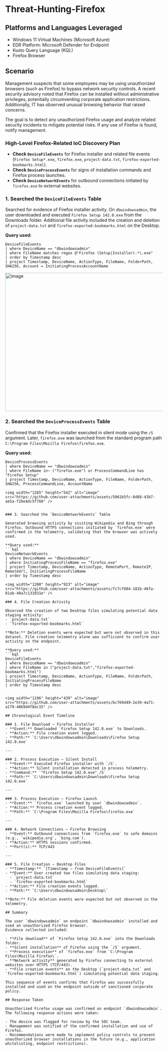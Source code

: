 # Threat-Hunting-Firefox

## Platforms and Languages Leveraged
- Windows 11 Virtual Machines (Microsoft Azure)  
- EDR Platform: Microsoft Defender for Endpoint  
- Kusto Query Language (KQL)  
- Firefox Browser  

## Scenario

Management suspects that some employees may be using unauthorized browsers (such as Firefox) to bypass network security controls. A recent security advisory noted that Firefox can be installed without administrative privileges, potentially circumventing corporate application restrictions. Additionally, IT has observed unusual browsing behavior that raised concerns.  

The goal is to detect any unauthorized Firefox usage and analyze related security incidents to mitigate potential risks. If any use of Firefox is found, notify management.  

### High-Level Firefox-Related IoC Discovery Plan

- **Check `DeviceFileEvents`** for Firefox installer and related file events (`Firefox Setup*.exe`, `firefox.exe`, `project-data.txt`, `firefox-exported-bookmarks.html`).  
- **Check `DeviceProcessEvents`** for signs of installation commands and Firefox process launches.  
- **Check `DeviceNetworkEvents`** for outbound connections initiated by `firefox.exe` to external websites.  


### 1. Searched the `DeviceFileEvents` Table

Searched for evidence of Firefox installer activity. On `dbwindowsadmin`, the user downloaded and executed `Firefox Setup 142.0.exe` from the Downloads folder. Additional file activity included the creation and deletion of `project-data.txt` and `firefox-exported-bookmarks.html` on the Desktop.  

**Query used:**
```kql
DeviceFileEvents
| where DeviceName == "dbwindowsadmin"
| where FileName matches regex @"Firefox (Setup|Installer).*\.exe"
| order by Timestamp desc
| project Timestamp, DeviceName, ActionType, FileName, FolderPath, SHA256, Account = InitiatingProcessAccountName
```
<img width="1297" height="443" alt="image" src="https://github.com/user-attachments/assets/7d335c19-6430-4d82-a71b-5ed734d89eb4" />


### 2. Searched the `DeviceProcessEvents` Table

Confirmed that the Firefox installer executed in silent mode using the `/S` argument. Later, `firefox.exe` was launched from the standard program path `C:\Program Files\Mozilla Firefox\firefox.exe`.  

**Query used:**
```kql
DeviceProcessEvents
| where DeviceName == "dbwindowsadmin"
| where FileName in~ ("firefox.exe") or ProcessCommandLine has "Firefox Setup"
| project Timestamp, DeviceName, ActionType, FileName, FolderPath, SHA256, ProcessCommandLine, AccountName

<img width="1265" height="542" alt="image" src="https://github.com/user-attachments/assets/5061b5fc-8d88-43b7-ae5a-f26e4dc5f760" />


### 3. Searched the `DeviceNetworkEvents` Table

Generated browsing activity by visiting Wikipedia and Bing through Firefox. Outbound HTTPS connections initiated by `firefox.exe` were confirmed in the telemetry, validating that the browser was actively used.  

**Query used:**
```kql
DeviceNetworkEvents
| where DeviceName == "dbwindowsadmin"
| where InitiatingProcessFileName == "firefox.exe"
| project Timestamp, DeviceName, ActionType, RemotePort, RemoteIP, RemoteUrl, InitiatingProcessFileName
| order by Timestamp desc

<img width="1200" height="923" alt="image" src="https://github.com/user-attachments/assets/fc7cf604-181b-46fa-81ab-48a7c131031e" />

### 4. File Creation Activity

Observed the creation of two Desktop files simulating potential data staging activity:  
- `project-data.txt`  
- `firefox-exported-bookmarks.html`  

**Note:** Deletion events were expected but were not observed in this dataset. File creation telemetry alone was sufficient to confirm user activity on the endpoint.  

**Query used:**
```kql
DeviceFileEvents
| where DeviceName == "dbwindowsadmin"
| where FileName in ("project-data.txt","firefox-exported-bookmarks.html")
| project Timestamp, DeviceName, ActionType, FileName, FolderPath, InitiatingProcessFileName
| order by Timestamp desc


<img width="1196" height="439" alt="image" src="https://github.com/user-attachments/assets/bcf69d49-2e39-4a71-a179-4869d4f8ac15" />

## Chronological Event Timeline

### 1. File Download – Firefox Installer  
- **Event:** Downloaded `Firefox Setup 142.0.exe` to Downloads.  
- **Action:** File creation event logged.  
- **Path:** `C:\Users\dbwindowsadmin\Downloads\Firefox Setup 142.0.exe`  

---

### 2. Process Execution – Silent Install
- **Event:** Executed Firefox installer with `/S`.  
- **Action:** Silent installation detected in process telemetry.  
- **Command:** `"Firefox Setup 142.0.exe" /S`  
- **Path:** `C:\Users\dbwindowsadmin\Downloads\Firefox Setup 142.0.exe`  

---

### 3. Process Execution – Firefox Launch
- **Event:** `firefox.exe` launched by user `dbwindowsadmin`.  
- **Action:** Process creation event logged.  
- **Path:** `C:\Program Files\Mozilla Firefox\firefox.exe`  

---

### 4. Network Connections – Firefox Browsing
- **Event:** Outbound connections from `firefox.exe` to safe domains (e.g., `wikipedia.org`, `bing.com`).  
- **Action:** HTTPS sessions confirmed.  
- **Port(s):** TCP/443  

---

### 5. File Creation – Desktop Files
- **Timestamp:** `[Timestamp – from DeviceFileEvents]`  
- **Event:** User created two files simulating data staging:  
  - `project-data.txt`  
  - `firefox-exported-bookmarks.html`  
- **Action:** File creation events logged.  
- **Path:** `C:\Users\dbwindowsadmin\Desktop\`  

**Note:** File deletion events were expected but not observed in the telemetry.

## Summary

The user `dbwindowsadmin` on endpoint `dbwindowsadmin` installed and used an unauthorized Firefox browser.  
Evidence collected included:  

- **File download** of `Firefox Setup 142.0.exe` into the Downloads folder.  
- **Silent installation** of Firefox using the `/S` argument.  
- **Process execution** of `firefox.exe` from `C:\Program Files\Mozilla Firefox\`.  
- **Network activity** generated by Firefox connecting to external websites over HTTPS (TCP/443).  
- **File creation events** on the Desktop (`project-data.txt` and `firefox-exported-bookmarks.html`) simulating potential data staging.  

This sequence of events confirms that Firefox was successfully installed and used on the endpoint outside of sanctioned corporate policy.  

## Response Taken

Unauthorized Firefox usage was confirmed on endpoint `dbwindowsadmin`.  
The following response actions were taken:  

- The device was flagged for review by the SOC team.  
- Management was notified of the confirmed installation and use of Firefox.  
- Recommendations were made to implement policy controls to prevent unauthorized browser installations in the future (e.g., application whitelisting, endpoint restrictions).  







